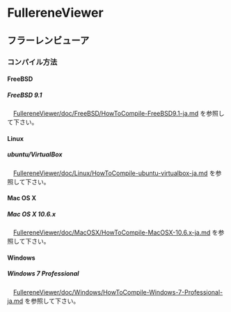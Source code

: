 # FullereneViewer
## フラーレンビューア
### コンパイル方法
#### FreeBSD
##### FreeBSD 9.1
　[FullereneViewer/doc/FreeBSD/HowToCompile-FreeBSD9.1-ja.md](https://github.com/DrScKAWAMOTO/FullereneViewer/blob/master/doc/FreeBSD/HowToCompile-FreeBSD9.1-ja.md) を参照して下さい。

#### Linux
##### ubuntu/VirtualBox
　[FullereneViewer/doc/Linux/HowToCompile-ubuntu-virtualbox-ja.md](https://github.com/DrScKAWAMOTO/FullereneViewer/blob/master/doc/Linux/HowToCompile-ubuntu-virtualbox-ja.md) を参照して下さい。

#### Mac OS X
##### Mac OS X 10.6.x
　[FullereneViewer/doc/MacOSX/HowToCompile-MacOSX-10.6.x-ja.md](https://github.com/DrScKAWAMOTO/FullereneViewer/blob/master/doc/MacOSX/HowToCompile-MacOSX-10.6.x-ja.md) を参照して下さい。

#### Windows
##### Windows 7 Professional
　[FullereneViewer/doc/Windows/HowToCompile-Windows-7-Professional-ja.md](https://github.com/DrScKAWAMOTO/FullereneViewer/blob/master/doc/Windows/HowToCompile-Windows-7-Professional-ja.md) を参照して下さい。
